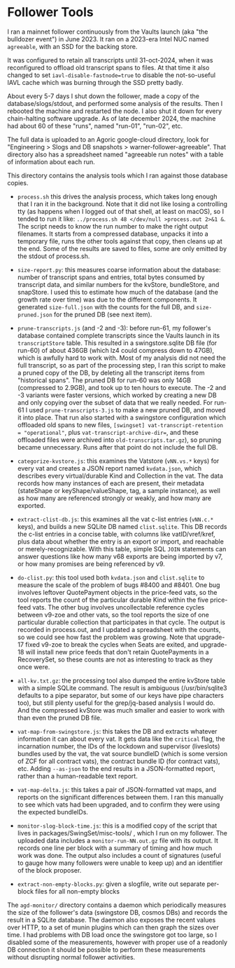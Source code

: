 # Follower Tools

I ran a mainnet follower continuously from the Vaults launch (aka "the
bulldozer event") in June 2023. It ran on a 2023-era Intel NUC named
`agreeable`, with an SSD for the backing store.

It was configured to retain all transcripts until 31-oct-2024, when it
was reconfigured to offload old transcript spans to files. At that time
it also changed to set `iavl-disable-fastnode=true` to disable the
not-so-useful IAVL cache which was burning through the SSD pretty badly.

About every 5-7 days I shut down the follower, made a copy of the
database/slogs/stdout, and performed some analysis of the results. Then
I rebooted the machine and restarted the node. I also shut it down for
every chain-halting software upgrade. As of late december 2024, the
machine had about 60 of these "runs", named "run-01", "run-02", etc.

The full data is uploaded to an Agoric google-cloud directory, look for
"Engineering > Slogs and DB snapshots > warner-follower-agreeable". That
directory also has a spreadsheet named "agreeable run notes" with a
table of information about each run.

This directory contains the analysis tools which I ran against those
database copies.

* `process.sh` this drives the analysis process, which takes long enough
  that I ran it in the background. Note that it did not like losing a
  controlling tty (as happens when I logged out of that shell, at least
  on macOS), so I tended to run it like:
  `../process.sh 48 </dev/null >process.out 2>&1 &`.
  The script needs to know the run number to make the right output
  filenames. It starts from a compressed database, unpacks it into a
  temporary file, runs the other tools against that copy, then cleans up
  at the end. Some of the results are saved to files, some are only
  emitted by the stdout of process.sh.

* `size-report.py`: this measures coarse information about the database:
  number of transcript spans and entries, total bytes consumed by
  transcript data, and similar numbers for the kvStore, bundleStore, and
  snapStore. I used this to estimate how much of the database (and the
  growth rate over time) was due to the different components. It
  generated `size-full.json` with the counts for the full DB, and
  `size-pruned.json` for the pruned DB (see next item).

* `prune-transcripts.js` (and -2 and -3): before run-61, my follower's
  database contained complete transcripts since the Vaults launch in its
  `transcriptStore` table. This resulted in a swingstore.sqlite DB file
  (for run-60) of about 436GB (which lz4 could compress down to 47GB),
  which is awfully hard to work with. Most of my analysis did not need
  the full transcript, so as part of the processing step, I ran this
  script to make a pruned copy of the DB, by deleting all the transcript
  items from "historical spans". The pruned DB for run-60 was only 14GB
  (compressed to 2.9GB), and took up to ten hours to execute. The -2 and
  -3 variants were faster versions, which worked by creating a new DB
  and only copying over the subset of data that we really needed. For
  run-61 I used `prune-transcripts-3.js` to make a new pruned DB, and
  moved it into place. That run also started with a swingstore
  configuration which offloaded old spans to new files,
  `[swingset] vat-transcript-retention = "operational"`, plus
  `vat-transcript-archive-dir=`, and these offloaded files were archived
  into `old-transcripts.tar.gz`), so pruning became unnecessary. Runs
  after that point do not include the full DB.

* `categorize-kvstore.js`: this examines the Vatstore (`vNN.vs.*` keys)
  for every vat and creates a JSON report named `kvdata.json`, which
  describes every virtual/durable Kind and Collection in the vat. The
  data records how many instances of each are present, their metadata
  (stateShape or keyShape/valueShape, tag, a sample instance), as well
  as how many are referenced strongly or weakly, and how many are
  exported.

* `extract-clist-db.js`: this examines all the vat c-list entries
  (`vNN.c.*` keys), and builds a new SQLite DB named
  `clist.sqlite`. This DB records the c-list entries in a concise table,
  with columns like vatID/vref/kref, plus data about whether the entry
  is an export or import, and reachable or merely-recognizable. With
  this table, simple SQL `JOIN` statements can answer questions like how
  many v68 exports are being imported by v7, or how many promises are
  being referenced by v9.

* `do-clist.py`: this tool used both `kvdata.json` and `clist.sqlite` to
  measure the scale of the problem of bugs #8400 and #8401. One bug
  involves leftover QuotePayment objects in the price-feed vats, so the
  tool reports the count of the particular durable Kind within the five
  price-feed vats. The other bug involves uncollectable reference cycles
  between v9-zoe and other vats, so the tool reports the size of one
  particular durable collection that participates in that cycle. The
  output is recorded in process.out, and I updated a spreadsheet with
  the counts, so we could see how fast the problem was growing. Note
  that upgrade-17 fixed v9-zoe to break the cycles when Seats are
  exited, and upgrade-18 will install new price feeds that don't retain
  QuotePayments in a RecoverySet, so these counts are not as interesting
  to track as they once were.

* `all-kv.txt.gz`: the processing tool also dumped the entire kvStore
  table with a simple SQLite command. The result is ambiguous
  (/usr/bin/sqlite3 defaults to a pipe separator, but some of our keys
  have pipe characters too), but still plenty useful for the
  grep/jq-based analysis I would do. And the compressed kvStore was much
  smaller and easier to work with than even the pruned DB file.

* `vat-map-from-swingstore.js`: this takes the DB and extracts whatever
  information it can about every vat. It gets data like the `critical`
  flag, the incarnation number, the IDs of the lockdown and supervisor
  (liveslots) bundles used by the vat, the vat source bundleID (which is
  some version of ZCF for all contract vats), the contract bundle ID
  (for contract vats), etc. Adding `--as-json` to the end results in a
  JSON-formatted report, rather than a human-readable text report.

* `vat-map-delta.js`: this takes a pair of JSON-formatted vat maps, and
  reports on the significant differences between them. I ran this
  manually to see which vats had been upgraded, and to confirm they were
  using the expected bundleIDs.

* `monitor-slog-block-time.js`: this is a modified copy of the script
  that lives in packages/SwingSet/misc-tools/ , which I run on my
  follower. The uploaded data includes a `monitor-run-NN.out.gz` file
  with its output. It records one line per block with a summary of
  timing and how much work was done. The output also includes a count of
  signatures (useful to gauge how many followers were unable to keep up)
  and an identifier of the block proposer.

* `extract-non-empty-blocks.py`: given a slogfile, write out separate
  per-block files for all non-empty blocks


The `agd-monitor/` directory contains a daemon which periodically
measures the size of the follower's data (swingstore DB, cosmos DBs) and
records the result in a SQLite database. The daemon also exposes the
recent values over HTTP, to a set of munin plugins which can then graph
the sizes over time. I had problems with DB load once the swingstore got
too large, so I disabled some of the measurements, however with proper
use of a readonly DB connection it should be possible to perform these
measurements without disrupting normal follower activities.

